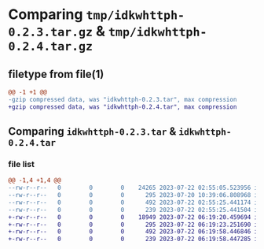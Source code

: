# Comparing `tmp/idkwhttph-0.2.3.tar.gz` & `tmp/idkwhttph-0.2.4.tar.gz`

## filetype from file(1)

```diff
@@ -1 +1 @@
-gzip compressed data, was "idkwhttph-0.2.3.tar", max compression
+gzip compressed data, was "idkwhttph-0.2.4.tar", max compression
```

## Comparing `idkwhttph-0.2.3.tar` & `idkwhttph-0.2.4.tar`

### file list

```diff
@@ -1,4 +1,4 @@
--rw-r--r--   0        0        0    24265 2023-07-22 02:55:05.523956 idkwhttph-0.2.3/idkwhttph/__init__.py
--rw-r--r--   0        0        0      295 2023-07-20 10:39:06.808968 idkwhttph-0.2.3/pyproject.toml
--rw-r--r--   0        0        0      492 2023-07-22 02:55:25.441174 idkwhttph-0.2.3/setup.py
--rw-r--r--   0        0        0      239 2023-07-22 02:55:25.441504 idkwhttph-0.2.3/PKG-INFO
+-rw-r--r--   0        0        0    18949 2023-07-22 06:19:20.459694 idkwhttph-0.2.4/idkwhttph/__init__.py
+-rw-r--r--   0        0        0      295 2023-07-22 06:19:23.251690 idkwhttph-0.2.4/pyproject.toml
+-rw-r--r--   0        0        0      492 2023-07-22 06:19:58.446846 idkwhttph-0.2.4/setup.py
+-rw-r--r--   0        0        0      239 2023-07-22 06:19:58.447285 idkwhttph-0.2.4/PKG-INFO
```

